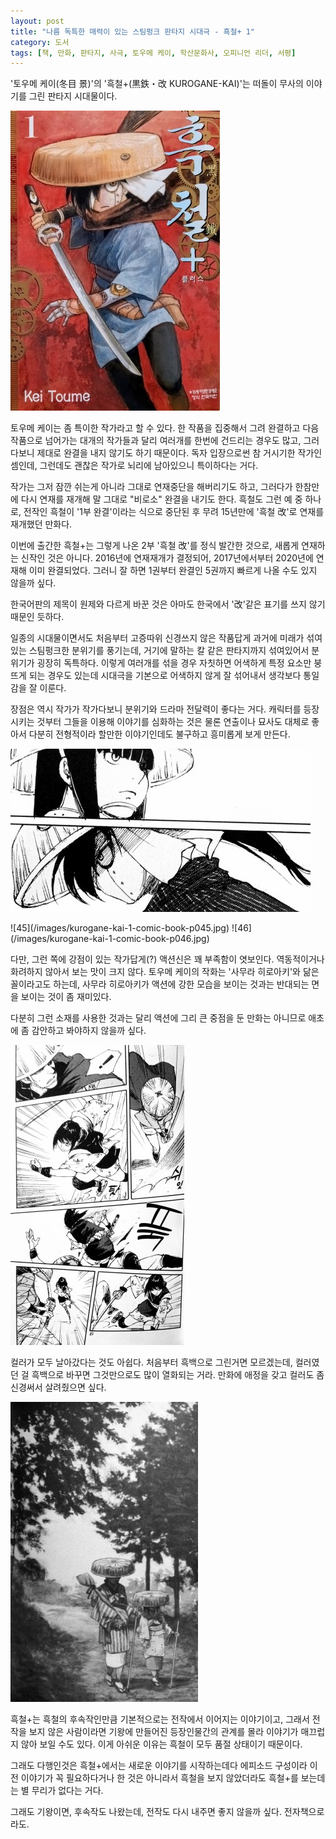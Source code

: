 ```yaml
---
layout: post
title: "나름 독특한 매력이 있는 스팀펑크 판타지 시대극 - 흑철+ 1"
category: 도서
tags: [책, 만화, 판타지, 사극, 토우메 케이, 학산문화사, 오피니언 리더, 서평]
---
```


'토우메 케이(冬目 景)'의
'흑철+(黒鉄・改 KUROGANE-KAI)'는
떠돌이 무사의 이야기를 그린 판타지 시대물이다.

![표지](/images/kurogane-kai-1-comic-book-cover.jpg)

토우메 케이는 좀 특이한 작가라고 할 수 있다.
한 작품을 집중해서 그려 완결하고 다음 작품으로 넘어가는 대개의 작가들과 달리
여러개를 한번에 건드리는 경우도 많고,
그러다보니 제대로 완결을 내지 않기도 하기 때문이다.
독자 입장으로썬 참 거시기한 작가인 셈인데,
그런데도 괜찮은 작가로 뇌리에 남아있으니 특이하다는 거다.

작가는 그저 잠깐 쉬는게 아니라 그대로 연재중단을 해버리기도 하고,
그러다가 한참만에 다시 연재를 재개해 말 그대로 "비로소" 완결을 내기도 한다.
흑철도 그런 예 중 하나로,
전작인 흑철이 '1부 완결'이라는 식으로 중단된 후 무려 15년만에 '흑철 改'로 연재를 재개했던 만화다.

이번에 출간한 흑철+는 그렇게 나온 2부 '흑철 改'를 정식 발간한 것으로,
새롭게 연재하는 신작인 것은 아니다.
2016년에 연재재개가 결정되어, 2017년에서부터 2020년에 연재해 이미 완결되었다.
그러니 잘 하면 1권부터 완결인 5권까지 빠르게 나올 수도 있지 않을까 싶다.

한국어판의 제목이 원제와 다르게 바꾼 것은
아마도 한국에서 '改'같은 표기를 쓰지 않기 때문인 듯하다.

일종의 시대물이면서도 처음부터 고증따위 신경쓰지 않은 작품답게
과거에 미래가 섞여있는 스팀펑크한 분위기를 풍기는데,
거기에 말하는 칼 같은 판타지까지 섞여있어서 분위기가 굉장히 독특하다.
이렇게 여러개를 섞을 경우 자칫하면 어색하게 특정 요소만 붕 뜨게 되는 경우도 있는데
시대극을 기본으로 어색하지 않게 잘 섞어내서 생각보다 통일감을 잘 이룬다.

장점은 역시 작가가 작가다보니 분위기와 드라마 전달력이 좋다는 거다.
캐릭터를 등장시키는 것부터 그들을 이용해 이야기를 심화하는 것은 물론 연출이나 묘사도 대체로 좋아서
다분히 전형적이라 할만한 이야기인데도 불구하고 흥미롭게 보게 만든다.

![7](/images/kurogane-kai-1-comic-book-p007.jpg)

<p class="center" markdown="1">
![45](/images/kurogane-kai-1-comic-book-p045.jpg)
![46](/images/kurogane-kai-1-comic-book-p046.jpg)
</p>

다만, 그런 쪽에 강점이 있는 작가답게(?) 액션신은 꽤 부족함이 엿보인다.
역동적이거나 화려하지 않아서 보는 맛이 크지 않다.
토우메 케이의 작화는 '사무라 히로아키'와 닮은 꼴이라고도 하는데,
사무라 히로아키가 액션에 강한 모습을 보이는 것과는 반대되는 면을 보이는 것이 좀 재미있다.

다분히 그런 소재를 사용한 것과는 달리
액션에 그리 큰 중점을 둔 만화는 아니므로
애초에 좀 감안하고 봐야하지 않을까 싶다.

![49](/images/kurogane-kai-1-comic-book-p049.jpg)

컬러가 모두 날아갔다는 것도 아쉽다.
처음부터 흑백으로 그린거면 모르겠는데, 컬러였던 걸 흑백으로 바꾸면 그것만으로도 많이 열화되는 거라.
만화에 애정을 갖고 컬러도 좀 신경써서 살려줬으면 싶다.

![4](/images/kurogane-kai-1-comic-book-p004.jpg)

흑철+는 흑철의 후속작인만큼 기본적으로는 전작에서 이어지는 이야기이고,
그래서 전작을 보지 않은 사람이라면 기왕에 만들어진 등장인물간의 관계를 몰라 이야기가 매끄럽지 않아 보일 수도 있다.
이게 아쉬운 이유는 흑철이 모두 품절 상태이기 때문이다.

그래도 다행인것은 흑철+에서는 새로운 이야기를 시작하는데다
에피소드 구성이라 이전 이야기가 꼭 필요하다거나 한 것은 아니라서
흑철을 보지 않았더라도 흑철+를 보는데는 별 무리가 없다는 거다.

그래도 기왕이면, 후속작도 나왔는데, 전작도 다시 내주면 좋지 않을까 싶다.
전자책으로라도.
